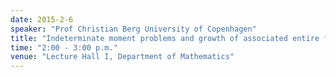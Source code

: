 ```yaml
---
date: 2015-2-6
speaker: "Prof Christian Berg University of Copenhagen"
title: "Indeterminate moment problems and growth of associated entire functions"
time: "2:00 - 3:00 p.m." 
venue: "Lecture Hall I, Department of Mathematics"
---
```


